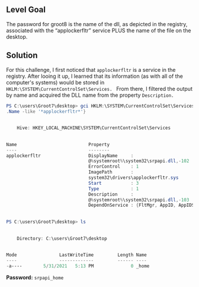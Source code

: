 ## Level Goal
The password for groot8 is the name of the dll, as depicted in the registry, associated with the “applockerfltr” service PLUS the name of the file on the desktop.

## Solution
For this challenge, I first noticed that <code>applockerfltr</code> is a service in the registry. After looing it up, I learned that its information (as with all of the computer's systems) would be stored in <code>HKLM:\SYSTEM\CurrentControlSet\Services\. </code> From there, I filtered the output by name and acquired the DLL name from the property <code>Description.</code>
```powershell
PS C:\users\Groot7\desktop> gci HKLM:\SYSTEM\CurrentControlSet\Services\ | ? {$_
.Name -like '*applockerfltr*'}                                                  
                                                                                
                                                                                
    Hive: HKEY_LOCAL_MACHINE\SYSTEM\CurrentControlSet\Services                  
                                                                                
                                                                                
Name                           Property                                         
----                           --------                                         
applockerfltr                  DisplayName     :                                
                               @%systemroot%\system32\srpapi.dll,-102           
                               ErrorControl    : 1                              
                               ImagePath       :                                
                               system32\drivers\applockerfltr.sys               
                               Start           : 3                              
                               Type            : 1                              
                               Description     :                                
                               @%systemroot%\system32\srpapi.dll,-103           
                               DependOnService : {FltMgr, AppID, AppIDSvc}      
                                                                                
                                                                                
PS C:\users\Groot7\desktop> ls                                                  
                                                                                
                                                                                
    Directory: C:\users\Groot7\desktop                                          
                                                                                
                                                                                
Mode                LastWriteTime         Length Name                           
----                -------------         ------ ----                           
-a----        5/31/2021   5:13 PM              0 _home                                                                                   
```
<strong>Password:</strong> <code>srpapi_home</code>
